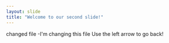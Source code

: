 ```yaml
---
layout: slide
title: "Welcome to our second slide!"
---
```

changed file
-I'm changing this file
Use the left arrow to go back!
